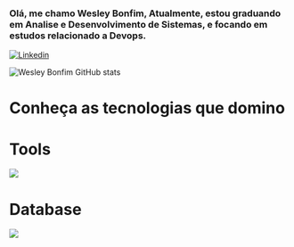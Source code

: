 

### Olá, me chamo Wesley Bonfim, Atualmente, estou graduando em Analise e Desenvolvimento de Sistemas, e focando em estudos relacionado a Devops.

[![Linkedin](https://img.shields.io/badge/LinkedIn-0077B5?style=for-the-badge&logo=linkedin&logoColor=white)](https://www.linkedin.com/in/wesley-bonfim-07095614b/)

![Wesley Bonfim GitHub stats](https://github-readme-stats.vercel.app/api?username=wesbonf&show_icons=true&theme=radical)

# Conheça as tecnologias que domino




# Tools

<img align="Git" src="https://img.shields.io/badge/GIT-E44C30?style=for-the-badge&logo=git&logoColor=white"/> 



# Database

<img align="Mysql" src="https://img.shields.io/badge/MySQL-00000F?style=for-the-badge&logo=mysql&logoColor=white"/> 


</div>
